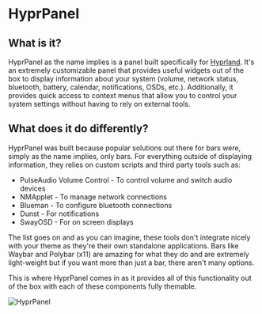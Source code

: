 # HyprPanel
## What is it?
HyprPanel as the name implies is a panel built specifically for [Hyprland](https://hyprland.org/). It's an extremely customizable panel that provides useful widgets out of the box to display information about your system (volume, network status, bluetooth, battery, calendar, notifications, OSDs, etc.). Additionally, it provides quick access to context menus that allow you to control your system settings without having to rely on external tools.

## What does it do differently?
HyprPanel was built because popular solutions out there for bars were, simply as the name implies, only bars. For everything outside of displaying information, they relies on custom scripts and third party tools such as:
- PulseAudio Volume Control - To control volume and switch audio devices
- NMApplet - To manage network connections
- Blueman - To configure bluetooth connections
- Dunst - For notifications
- SwayOSD - For on screen displays

The list goes on and as you can imagine, these tools don't integrate nicely with your theme as they're their own standalone applications. Bars like Waybar and Polybar (x11) are amazing for what they do and are extremely light-weight but if you want more than just a bar, there aren't many options. 

This is where HyprPanel comes in as it provides all of this functionality out of the box with each of these components fully themable.

![HyprPanel](/images/getting_started/hyprpanel.png)
